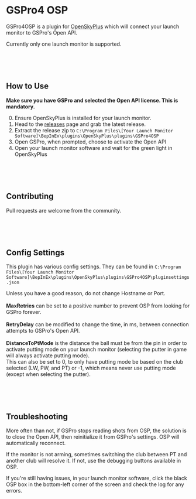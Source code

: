 # GSPro4 OSP

GSPro4OSP is a plugin for [OpenSkyPlus](https://github.com/OpenSkyPlus/OpenSkyPlus) which will connect your launch monitor to GSPro's Open API.

Currently only one launch monitor is supported.

<br>
<br>
<br>

## How to Use

**Make sure you have GSPro and selected the Open API license. This is mandatory.**

0) Ensure OpenSkyPlus is installed for your launch monitor.
1) Head to the [releases](https://github.com/OpenSkyPlus/GSPro4OSP/releases) page and grab the latest release.
2) Extract the release zip to `C:\Program Files\[Your Launch Monitor Software]\BepInEx\plugins\OpenSkyPlus\plugins\GSPro4OSP`
3) Open GSPro, when prompted, choose to activate the Open API
4) Open your launch monitor software and wait for the green light in OpenSkyPlus

<br>
<br>
<br>

## Contributing

Pull requests are welcome from the community.

<br>
<br>
<br>

## Config Settings

This plugin has various config settings. They can be found in `C:\Program Files\[Your Launch Monitor Software]\BepInEx\plugins\OpenSkyPlus\plugins\GSPro4OSP\pluginsettings.json`

Unless you have a good reason, do not change Hostname or Port. 
<br>
<br>
**MaxRetries** can be set to a positive number to prevent OSP from looking for GSPro forever.
<br>
<br>
**RetryDelay** can be modified to change the time, in ms, between connection attempts to GSPro's Open API.
<br>
<br>
**DistanceToPtMode** is the distance the ball must be from the pin in order to activate putting mode on your launch monitor (selecting the putter in game will always activate putting mode).
<br>
This can also be set to 0, to only have putting mode be based on the club selected (LW, PW, and PT) or -1, which means never use putting mode (except when selecting the putter).

<br>
<br>
<br>

## Troubleshooting

More often than not, if GSPro stops reading shots from OSP, the solution is to close the Open API, then reinitialize it from GSPro's settings. OSP will automatically reconnect.

If the monitor is not arming, sometimes switching the club between PT and another club will resolve it. If not, use the debugging buttons available in OSP.

If you're still having issues, in your launch monitor software, click the black OSP box in the bottom-left corner of the screen and check the log for any errors.